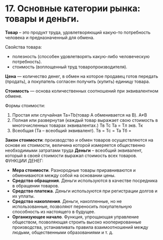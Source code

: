 # 17. Основные категории рынка: товары и деньги.

**Товар** – это продукт труда, удовлетворяющий какую-то потребность человека и предназначенный для обмена.

Свойства товара:

* полезность (способен удовлетворять какую-либо человеческую потребность).
* стоимость (воплощенный труд товаропроизводителя).

**Цена** — количество денег, в обмен на которое продавец готов передать (продать), а покупатель согласен получить (купить) единицу товара.

**Стоимость** — основа количественных соотношений при эквивалентном обмене.

Формы стоимости:

1.  Простая или случайная
Ta=Tb(товар А обменивается на В). А≠В
2.  Полная или развернутая (каждый товар выражает свою стоимость в многочисленных товарах эквивалентах.)
Тв
Тс
Та = Тл экв.
Тк
3.  Всеобщая (Та – всеобщий эквивалент).
Тв =
Тс =      Та
Тб =

**Закон стоимости**: производство и обмен товаров осуществляются на основе их стоимости, величина которой измеряется общественно необходимыми затратами труда
**Деньги** – всеобщий эквивалент, который в своей стоимости выражал стоимость всех товаров.
ФУНКЦИИ ДЕНЕГ:

* **Мера стоимости**. Разнородные товары приравниваются и обмениваются между собой на основании цены.
* **Средство обращения**. Деньги используются в качестве посредника в обращении товаров.
* **Средство платежа**. Деньги используются при регистрации долгов и их уплаты.
* **Средство накопления**. Деньги, накопленные, но не использованные, позволяют переносить покупательную способность из настоящего в будущее.
* **Организующее начало**. Функция, упрощающая управление обществом, позволяющая строить высоко кооперированные производства, устанавливать правила взаимоотношений между людьми, общественными образованиями и т. д.
